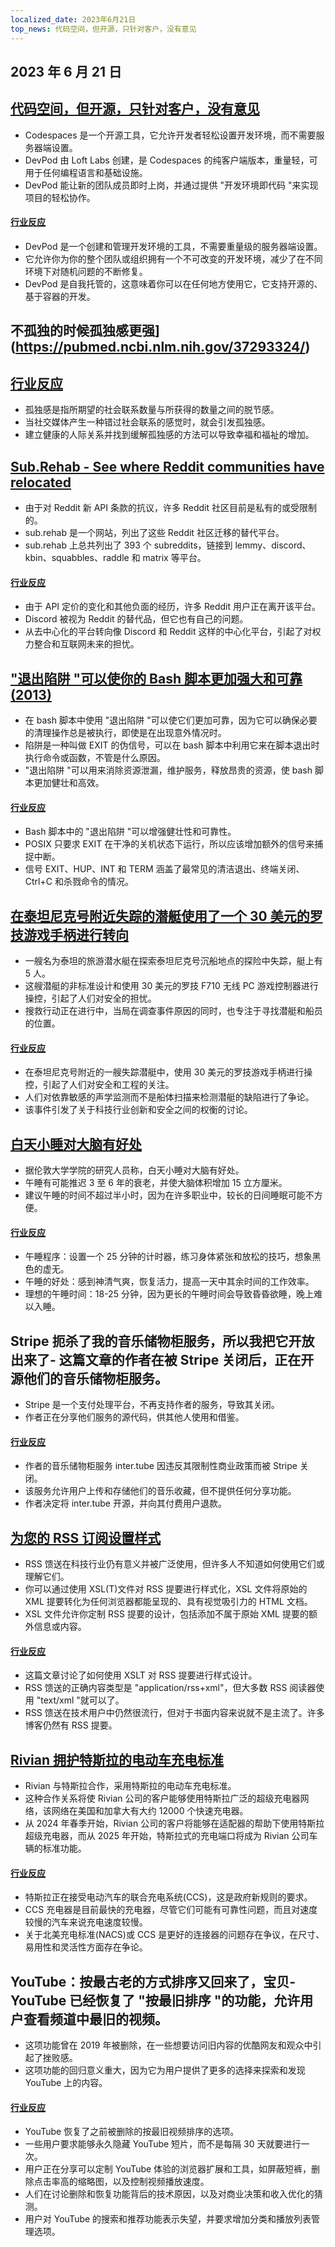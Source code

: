```yaml
---
localized_date: 2023年6月21日
top_news: 代码空间，但开源，只针对客户，没有意见
---
```


## 2023 年 6 月 21 日

## [代码空间，但开源，只针对客户，没有意见](https://devpod.sh/)

- Codespaces 是一个开源工具，它允许开发者轻松设置开发环境，而不需要服务器端设置。
- DevPod 由 Loft Labs 创建，是 Codespaces 的纯客户端版本，重量轻，可用于任何编程语言和基础设施。
- DevPod 能让新的团队成员即时上岗，并通过提供 "开发环境即代码 "来实现项目的轻松协作。

#### [行业反应](http://news.ycombinator.com/item?id=36407477)

- DevPod 是一个创建和管理开发环境的工具，不需要重量级的服务器端设置。
- 它允许你为你的整个团队或组织拥有一个不可改变的开发环境，减少了在不同环境下对随机问题的不断修复。
- DevPod 是自我托管的，这意味着你可以在任何地方使用它，它支持开源的、基于容器的开发。

## 不孤独的时候孤独感更强](https://pubmed.ncbi.nlm.nih.gov/37293324/)

## [行业反应](http://news.ycombinator.com/item?id=36403280)

- 孤独感是指所期望的社会联系数量与所获得的数量之间的脱节感。
- 当社交媒体产生一种错过社会联系的感觉时，就会引发孤独感。
- 建立健康的人际关系并找到缓解孤独感的方法可以导致幸福和福祉的增加。

## [Sub.Rehab - See where Reddit communities have relocated](https://sub.rehab/)

- 由于对 Reddit 新 API 条款的抗议，许多 Reddit 社区目前是私有的或受限制的。
- sub.rehab 是一个网站，列出了这些 Reddit 社区迁移的替代平台。
- sub.rehab 上总共列出了 393 个 subreddits，链接到 lemmy、discord、kbin、squabbles、raddle 和 matrix 等平台。

#### [行业反应](http://news.ycombinator.com/item?id=36401999)

- 由于 API 定价的变化和其他负面的经历，许多 Reddit 用户正在离开该平台。
- Discord 被视为 Reddit 的替代品，但它也有自己的问题。
- 从去中心化的平台转向像 Discord 和 Reddit 这样的中心化平台，引起了对权力整合和互联网未来的担忧。

## ["退出陷阱 "可以使你的 Bash 脚本更加强大和可靠(2013)](http://redsymbol.net/articles/bash-exit-traps/)

- 在 bash 脚本中使用 "退出陷阱 "可以使它们更加可靠，因为它可以确保必要的清理操作总是被执行，即使是在出现意外情况时。
- 陷阱是一种叫做 EXIT 的伪信号，可以在 bash 脚本中利用它来在脚本退出时执行命令或函数，不管是什么原因。
- "退出陷阱 "可以用来消除资源泄漏，维护服务，释放昂贵的资源，使 bash 脚本更加健壮和高效。

#### [行业反应](http://news.ycombinator.com/item?id=36400465)

- Bash 脚本中的 "退出陷阱 "可以增强健壮性和可靠性。
- POSIX 只要求 EXIT 在干净的关机状态下运行，所以应该增加额外的信号来捕捉中断。
- 信号 EXIT、HUP、INT 和 TERM 涵盖了最常见的清洁退出、终端关闭、Ctrl+C 和杀戮命令的情况。

## [在泰坦尼克号附近失踪的潜艇使用了一个 30 美元的罗技游戏手柄进行转向](https://arstechnica.com/gaming/2023/06/submarine-missing-near-titanic-used-a-30-logitech-gamepad-for-steering/)

- 一艘名为泰坦的旅游潜水艇在探索泰坦尼克号沉船地点的探险中失踪，艇上有 5 人。
- 这艘潜艇的非标准设计和使用 30 美元的罗技 F710 无线 PC 游戏控制器进行操控，引起了人们对安全的担忧。
- 搜救行动正在进行中，当局在调查事件原因的同时，也专注于寻找潜艇和船员的位置。

#### [行业反应](http://news.ycombinator.com/item?id=36407781)

- 在泰坦尼克号附近的一艘失踪潜艇中，使用 30 美元的罗技游戏手柄进行操控，引起了人们对安全和工程的关注。
- 人们对依靠敏感的声学监测而不是船体扫描来检测潜艇的缺陷进行了争论。
- 该事件引发了关于科技行业创新和安全之间的权衡的讨论。

## [白天小睡对大脑有好处](https://www.bbc.com/news/health-65950168)

- 据伦敦大学学院的研究人员称，白天小睡对大脑有好处。
- 午睡有可能推迟 3 至 6 年的衰老，并使大脑体积增加 15 立方厘米。
- 建议午睡的时间不超过半小时，因为在许多职业中，较长的日间睡眠可能不方便。

#### [行业反应](http://news.ycombinator.com/item?id=36399503)

- 午睡程序：设置一个 25 分钟的计时器，练习身体紧张和放松的技巧，想象黑色的虚无。
- 午睡的好处：感到神清气爽，恢复活力，提高一天中其余时间的工作效率。
- 理想的午睡时间：18-25 分钟，因为更长的午睡时间会导致昏昏欲睡，晚上难以入睡。

## Stripe 扼杀了我的音乐储物柜服务，所以我把它开放出来了- 这篇文章的作者在被 Stripe 关闭后，正在开源他们的音乐储物柜服务。

- Stripe 是一个支付处理平台，不再支持作者的服务，导致其关闭。
- 作者正在分享他们服务的源代码，供其他人使用和借鉴。

#### [行业反应](http://news.ycombinator.com/item?id=36403607)

- 作者的音乐储物柜服务 inter.tube 因违反其限制性商业政策而被 Stripe 关闭。
- 该服务允许用户上传和存储他们的音乐收藏，但不提供任何分享功能。
- 作者决定将 inter.tube 开源，并向其付费用户退款。

## [为您的 RSS 订阅设置样式](https://darekkay.com/blog/rss-styling/)

- RSS 馈送在科技行业仍有意义并被广泛使用，但许多人不知道如何使用它们或理解它们。
- 你可以通过使用 XSL(T)文件对 RSS 提要进行样式化，XSL 文件将原始的 XML 提要转化为任何浏览器都能呈现的、具有视觉吸引力的 HTML 文档。
- XSL 文件允许你定制 RSS 提要的设计，包括添加不属于原始 XML 提要的额外信息或内容。

#### [行业反应](http://news.ycombinator.com/item?id=36401854)

- 这篇文章讨论了如何使用 XSLT 对 RSS 提要进行样式设计。
- RSS 馈送的正确内容类型是 "application/rss+xml"，但大多数 RSS 阅读器使用 "text/xml "就可以了。
- RSS 馈送在技术用户中仍然很流行，但对于书面内容来说就不是主流了。许多博客仍然有 RSS 提要。

## [Rivian 拥护特斯拉的电动车充电标准](https://ev-edition.com/2023/06/rivian-joins-forces-with-tesla-embracing-their-charging-standard-for-electric-vehicles/)

- Rivian 与特斯拉合作，采用特斯拉的电动车充电标准。
- 这种合作关系将使 Rivian 公司的客户能够使用特斯拉广泛的超级充电器网络，该网络在美国和加拿大有大约 12000 个快速充电器。
- 从 2024 年春季开始，Rivian 公司的客户将能够在适配器的帮助下使用特斯拉超级充电器，而从 2025 年开始，特斯拉式的充电端口将成为 Rivian 公司车辆的标准功能。

#### [行业反应](http://news.ycombinator.com/item?id=36403494)

- 特斯拉正在接受电动汽车的联合充电系统(CCS)，这是政府新规则的要求。
- CCS 充电器是目前最快的充电器，尽管它们可能有可靠性问题，而且对速度较慢的汽车来说充电速度较慢。
- 关于北美充电标准(NACS)或 CCS 是更好的连接器的问题存在争议，在尺寸、易用性和灵活性方面存在争论。

## YouTube：按最古老的方式排序又回来了，宝贝- YouTube 已经恢复了 "按最旧排序 "的功能，允许用户查看频道中最旧的视频。

- 这项功能曾在 2019 年被删除，在一些想要访问旧内容的优酷网友和观众中引起了挫败感。
- 这项功能的回归意义重大，因为它为用户提供了更多的选择来探索和发现 YouTube 上的内容。

#### [行业反应](http://news.ycombinator.com/item?id=36410777)

- YouTube 恢复了之前被删除的按最旧视频排序的选项。
- 一些用户要求能够永久隐藏 YouTube 短片，而不是每隔 30 天就要进行一次。
- 用户正在分享可以定制 YouTube 体验的浏览器扩展和工具，如屏蔽短裤，删除点击率高的缩略图，以及控制视频播放速度。
- 人们在讨论删除和恢复功能背后的技术原因，以及对商业决策和收入优化的猜测。
- 用户对 YouTube 的搜索和推荐功能表示失望，并要求增加分类和播放列表管理选项。
